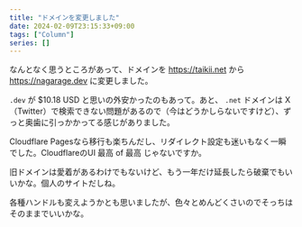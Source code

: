 ```yaml
---
title: "ドメインを変更しました"
date: 2024-02-09T23:15:33+09:00
tags: ["Column"]
series: []
---
```


なんとなく思うところがあって、ドメインを https://taikii.net から https://nagarage.dev に変更しました。

<!--more-->

`.dev` が $10.18 USD と思いの外安かったのもあって。あと、 `.net` ドメインは X（Twitter）で検索できない問題があるので（今はどうかしらないですけど）、ずっと奥歯に引っかかってる感じがありました。

Cloudflare Pagesなら移行も楽ちんだし、リダイレクト設定も迷いもなく一瞬でした。CloudflareのUI 最高 of 最高 じゃないですか。

旧ドメインは愛着があるわけでもないけど、もう一年だけ延長したら破棄でもいいかな。個人のサイトだしね。

各種ハンドルも変えようかとも思いましたが、色々とめんどくさいのでそっちはそのままでいいかな。
